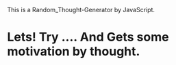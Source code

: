 This is a Random_Thought-Generator by JavaScript.

<h1> Lets! Try .... And Gets some motivation by thought. </h1>
